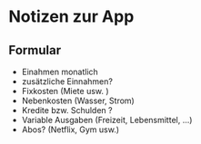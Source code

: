 # Notizen zur App

## Formular

- Einahmen monatlich
- zusätzliche Einnahmen?
- Fixkosten (Miete usw. )
- Nebenkosten (Wasser, Strom)
- Kredite bzw. Schulden ?
- Variable Ausgaben (Freizeit, Lebensmittel, ...)
- Abos? (Netflix, Gym usw.)


